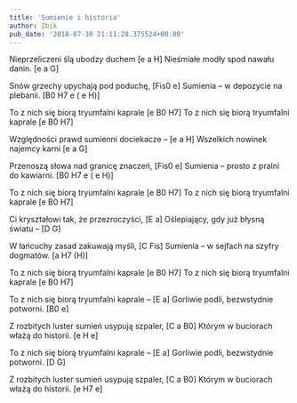 ```yaml
---
title: 'Sumienie i historia'
author: Zbik
pub_date: '2018-07-30 21:11:28.375524+00:00'
---
```


Nieprzeliczeni ślą ubodzy duchem [e a H]
Nieśmiałe modły spod nawału danin. [e a G]

Snów grzechy upychają pod poduchę, [Fis0 e]
Sumienia – w depozycie na plebanii. [B0 H7 e ( e H)]

To z nich się biorą tryumfalni kaprale [e B0 H7]
To z nich się biorą tryumfalni kaprale [e B0 H7]

Względności prawd sumienni dociekacze – [e a H]
Wszelkich nowinek najemcy karni [e a G]

Przenoszą słowa nad granicę znaczeń, [Fis0 e]
Sumienia – prosto z pralni do kawiarni. [B0 H7 e ( e H)]

To z nich się biorą tryumfalni kaprale [e B0 H7]
To z nich się biorą tryumfalni kaprale [e B0 H7]

Ci kryształowi tak, że przezroczyści, [E a]
Oślepiający, gdy już błysną światu – [D G]

W łańcuchy zasad zakuwają myśli, [C Fis]
Sumienia – w sejfach na szyfry dogmatów. [a H7 (H)]

To z nich się biorą tryumfalni kaprale [e B0 H7]
To z nich się biorą tryumfalni kaprale [e B0 H7]

To z nich się biorą tryumfalni kaprale – [E a]
Gorliwie podli, bezwstydnie potworni. [B0 e]

Z rozbitych luster sumień usypują szpaler, [C a B0]
Którym w buciorach włażą do historii. [e H e]

To z nich się biorą tryumfalni kaprale – [E a]
Gorliwie podli, bezwstydnie potworni. [D G]

Z rozbitych luster sumień usypują szpaler, [C a B0]
Którym w buciorach włażą do historii. [e H7 e]